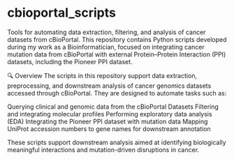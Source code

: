 # cbioportal_scripts
Tools for automating data extraction, filtering, and analysis of cancer datasets from cBioPortal.
This repository contains Python scripts developed during my work as a Bioinformatician, focused on integrating cancer mutation data from cBioPortal with external Protein–Protein Interaction (PPI) datasets, including the Pioneer PPI dataset.

🔍 Overview
The scripts in this repository support data extraction, preprocessing, and downstream analysis of cancer genomics datasets accessed through cBioPortal. They are designed to automate tasks such as:

Querying clinical and genomic data from the cBioPortal Datasets
Filtering and integrating molecular profiles
Performing exploratory data analysis (EDA)
Integrating the Pioneer PPI dataset with mutation data
Mapping UniProt accession numbers to gene names for downstream annotation

These scripts support downstream analysis aimed at identifying biologically meaningful interactions and mutation-driven disruptions in cancer.

